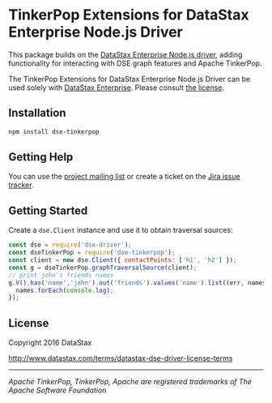 # TinkerPop Extensions for DataStax Enterprise Node.js Driver

This package builds on the [DataStax Enterprise Node.js driver][dse-driver], adding functionality for interacting with
DSE graph features and Apache TinkerPop.

The TinkerPop Extensions for DataStax Enterprise Node.js Driver can be used solely with [DataStax Enterprise][dse]. Please consult
[the license](#license).

## Installation

```bash
npm install dse-tinkerpop
```

## Getting Help

You can use the [project mailing list][mailing-list] or create a ticket on the [Jira issue tracker][jira]. 

## Getting Started

Create a `dse.Client` instance and use it to obtain traversal sources: 

```javascript
const dse = require('dse-driver');
const dseTinkerPop = require('dse-tinkerpop');
const client = new dse.Client({ contactPoints: ['h1', 'h2'] });
const g = dseTinkerPop.graphTraversalSource(client);
// print john's friends names
g.V().has('name','john').out('friends').values('name').list((err, names) => {
  names.forEach(console.log);
});
```

## License

Copyright 2016 DataStax

http://www.datastax.com/terms/datastax-dse-driver-license-terms

---

_Apache TinkerPop, TinkerPop, Apache are registered trademarks of The Apache Software Foundation_

[dse]: http://www.datastax.com/products/datastax-enterprise
[dse-driver]: https://github.com/datastax/nodejs-driver-dse
[cassandra-driver]: https://github.com/datastax/nodejs-driver
[core-manual]: http://docs.datastax.com/en/latest-nodejs-driver/common/drivers/introduction/introArchOverview.html
[iterable]: https://developer.mozilla.org/en-US/docs/Web/JavaScript/Reference/Iteration_protocols#iterable
[modern-graph]: http://tinkerpop.apache.org/docs/3.1.1-incubating/reference/#_the_graph_structure
[jira]: https://datastax-oss.atlassian.net/projects/NODEJS/issues
[mailing-list]: https://groups.google.com/a/lists.datastax.com/forum/#!forum/nodejs-driver-user
[doc-index]: http://docs.datastax.com/en/latest-dse-nodejs-driver/
[api-docs]: http://docs.datastax.com/en/latest-dse-nodejs-driver-api
[faq]: http://docs.datastax.com/en/developer/nodejs-driver-dse/1.0/supplemental/faq/